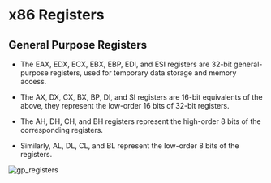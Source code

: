 # x86 Registers
## General Purpose Registers
- The EAX, EDX, ECX, EBX, EBP, EDI, and ESI registers are 32-bit general-purpose registers, used for temporary data storage and memory access.

- The AX, DX, CX, BX, BP, DI, and SI registers are 16-bit equivalents of the above, they represent the low-order 16 bits of 32-bit registers.

- The AH, DH, CH, and BH registers represent the high-order 8 bits of the corresponding registers.

- Similarly, AL, DL, CL, and BL represent the low-order 8 bits of the registers.

![gp_registers](https://user-images.githubusercontent.com/32498334/111687504-9318c000-87e7-11eb-8dca-d28fcaa88ff1.jpg)
